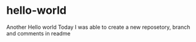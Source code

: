 # hello-world
Another Hello world
 Today I  was able to create a new reposetory, branch and  comments in readme
